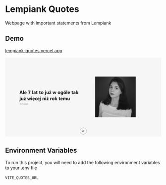 # Lempiank Quotes

Webpage with important statements from Lempiank

## Demo

[lempiank-quotes.vercel.app](https://lempiank-quotes.vercel.app/)

![Demo Screenshot](https://raw.githubusercontent.com/demondobf/lempiank-quotes/master/static/images/screenshot.png)

## Environment Variables

To run this project, you will need to add the following environment variables to your .env file

`VITE_QUOTES_URL`
